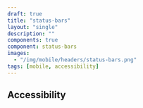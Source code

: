 ```yaml
---
draft: true
title: "status-bars"
layout: "single"
description: ""
components: true
component: status-bars
images:
  - "/img/mobile/headers/status-bars.png"
tags: [mobile, accessibility]
---
```


## Accessibility
